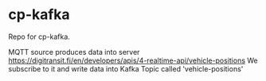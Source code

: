 # cp-kafka
Repo for cp-kafka.

MQTT source produces data into server https://digitransit.fi/en/developers/apis/4-realtime-api/vehicle-positions
We subscribe to it and write data into Kafka Topic called 'vehicle-positions'
